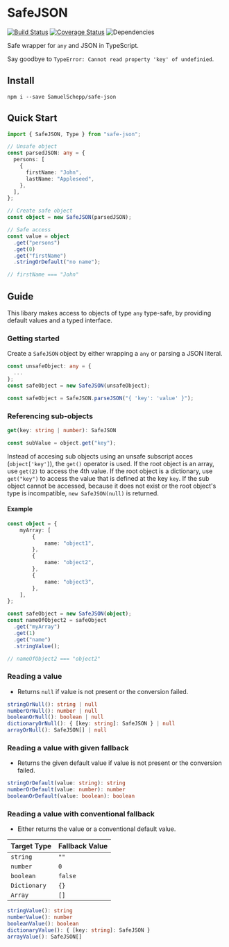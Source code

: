 # SafeJSON

[![Build Status](https://travis-ci.org/SamuelSchepp/SafeJSON.svg?branch=master)](https://travis-ci.org/SamuelSchepp/SafeJSON)
[![Coverage Status](https://coveralls.io/repos/github/SamuelSchepp/SafeJSON/badge.svg?branch=master)](https://coveralls.io/github/SamuelSchepp/SafeJSON?branch=master)
![Dependencies](https://david-dm.org/SamuelSchepp/SafeJSON.svg)

Safe wrapper for ```any``` and JSON in TypeScript.

Say goodbye to `TypeError: Cannot read property 'key' of undefinied`.

## Install

`npm i --save SamuelSchepp/safe-json`

## Quick Start

```typescript
import { SafeJSON, Type } from "safe-json";

// Unsafe object
const parsedJSON: any = {
  persons: [
    {
      firstName: "John",
      lastName: "Appleseed",
    },
  ],
};

// Create safe object
const object = new SafeJSON(parsedJSON);

// Safe access
const value = object
  .get("persons")
  .get(0)
  .get("firstName")
  .stringOrDefault("no name");

// firstName === "John"
```

## Guide

This libary makes access to objects of type `any` type-safe, by providing default values and a typed interface.

### Getting started

Create a `SafeJSON` object by either wrapping a `any` or parsing a JSON literal.

```typescript
const unsafeObject: any = {
  ...
};
const safeObject = new SafeJSON(unsafeObject);
```

```typescript
const safeObject = SafeJSON.parseJSON("{ 'key': 'value' }");
```

### Referencing sub-objects

```typescript
get(key: string | number): SafeJSON
```

```typescript
const subValue = object.get("key");
```

Instead of accesing sub objects using an unsafe subscript acces (`object['key']`), the `get()` operator is used.
If the root object is an array, use `get(2)` to access the 4th value.
If the root object is a dictionary, use `get("key")` to access the value that is defined at the key `key`.
If the sub object cannot be accessed, because it does not exist or the root object's type is incompatible,
`new SafeJSON(null)` is returned.

#### Example

```typescript
const object = {
    myArray: [
        {
            name: "object1",
        },
        {
            name: "object2",
        },
        {
            name: "object3",
        },
    ],
};

const safeObject = new SafeJSON(object);
const nameOfObject2 = safeObject
  .get("myArray")
  .get(1)
  .get("name")
  .stringValue();

// nameOfObject2 === "object2"
```

### Reading a value

- Returns `null` if value is not present or the conversion failed.

```typescript
stringOrNull(): string | null
numberOrNull(): number | null
booleanOrNull(): boolean | null
dictionaryOrNull(): { [key: string]: SafeJSON } | null
arrayOrNull(): SafeJSON[] | null
```

### Reading a value with given fallback

- Returns the given default value if value is not present or the conversion failed.

```typescript
stringOrDefault(value: string): string
numberOrDefault(value: number): number
booleanOrDefault(value: boolean): boolean
```

### Reading a value with conventional fallback

- Either returns the value or a conventional default value.

| Target Type  | Fallback Value |
|--------------|----------------|
| `string`     | `""`           |
| `number`     | `0`            |
| `boolean`    | `false`        |
| `Dictionary` | `{}`           |
| `Array`      | `[]`           |

```typescript
stringValue(): string
numberValue(): number
booleanValue(): boolean
dictionaryValue(): { [key: string]: SafeJSON }
arrayValue(): SafeJSON[]
```